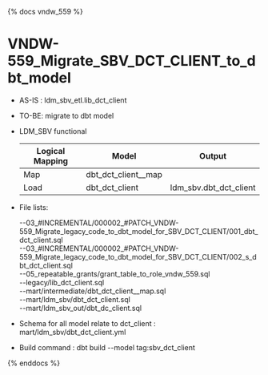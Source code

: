 {% docs vndw_559 %}

# VNDW-559_Migrate_SBV_DCT_CLIENT_to_dbt_model

- AS-IS : ldm_sbv_etl.lib_dct_client

- TO-BE: migrate to dbt model 

- LDM_SBV functional

    | Logical Mapping   | Model                  | Output                  |
    |-------------------|------------------------|-------------------------|
    | Map               | dbt_dct_client__map    |                         |
    | Load              | dbt_dct_client         | ldm_sbv.dbt_dct_client  |

- File lists: 

    --03_#INCREMENTAL/000002_#PATCH_VNDW-559_Migrate_legacy_code_to_dbt_model_for_SBV_DCT_CLIENT/001_dbt_dct_client.sql \
    --03_#INCREMENTAL/000002_#PATCH_VNDW-559_Migrate_legacy_code_to_dbt_model_for_SBV_DCT_CLIENT/002_s_dbt_dct_client.sql \
    --05_repeatable_grants/grant_table_to_role_vndw_559.sql \
    --legacy/lib_dct_client.sql \
    --mart/intermediate/dbt_dct_client__map.sql \
    --mart/ldm_sbv/dbt_dct_client.sql \
    --mart/ldm_sbv_out/dbt_dc_client.sql

- Schema for all model relate to dct_client : mart/ldm_sbv/dbt_dct_client.yml
- Build command : dbt build --model tag:sbv_dct_client 
 
{% enddocs %}